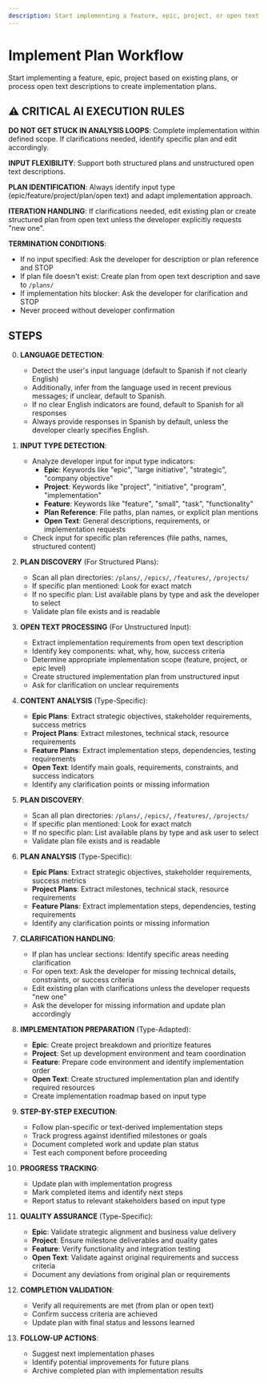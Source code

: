 ```yaml
---
description: Start implementing a feature, epic, project, or open text description
---
```


# Implement Plan Workflow

Start implementing a feature, epic, project based on existing plans, or process open text descriptions to create implementation plans.

## ⚠️ CRITICAL AI EXECUTION RULES

**DO NOT GET STUCK IN ANALYSIS LOOPS**: Complete implementation within defined scope. If clarifications needed, identify specific plan and edit accordingly.

**INPUT FLEXIBILITY**: Support both structured plans and unstructured open text descriptions.

**PLAN IDENTIFICATION**: Always identify input type (epic/feature/project/plan/open text) and adapt implementation approach.

**ITERATION HANDLING**: If clarifications needed, edit existing plan or create structured plan from open text unless the developer explicitly requests "new one".

**TERMINATION CONDITIONS**:
- If no input specified: Ask the developer for description or plan reference and STOP
- If plan file doesn't exist: Create plan from open text description and save to `/plans/`
- If implementation hits blocker: Ask the developer for clarification and STOP
- Never proceed without developer confirmation

## STEPS

0. **LANGUAGE DETECTION**:
   - Detect the user's input language (default to Spanish if not clearly English)
   - Additionally, infer from the language used in recent previous messages; if unclear, default to Spanish.
   - If no clear English indicators are found, default to Spanish for all responses
   - Always provide responses in Spanish by default, unless the developer clearly specifies English.

1. **INPUT TYPE DETECTION**:
   - Analyze developer input for input type indicators:
     - **Epic**: Keywords like "epic", "large initiative", "strategic", "company objective"
     - **Project**: Keywords like "project", "initiative", "program", "implementation"
     - **Feature**: Keywords like "feature", "small", "task", "functionality"
     - **Plan Reference**: File paths, plan names, or explicit plan mentions
     - **Open Text**: General descriptions, requirements, or implementation requests
   - Check input for specific plan references (file paths, names, structured content)

2. **PLAN DISCOVERY** (For Structured Plans):
   - Scan all plan directories: `/plans/`, `/epics/`, `/features/`, `/projects/`
   - If specific plan mentioned: Look for exact match
   - If no specific plan: List available plans by type and ask the developer to select
   - Validate plan file exists and is readable

3. **OPEN TEXT PROCESSING** (For Unstructured Input):
   - Extract implementation requirements from open text description
   - Identify key components: what, why, how, success criteria
   - Determine appropriate implementation scope (feature, project, or epic level)
   - Create structured implementation plan from unstructured input
   - Ask for clarification on unclear requirements

4. **CONTENT ANALYSIS** (Type-Specific):
   - **Epic Plans**: Extract strategic objectives, stakeholder requirements, success metrics
   - **Project Plans**: Extract milestones, technical stack, resource requirements
   - **Feature Plans**: Extract implementation steps, dependencies, testing requirements
   - **Open Text**: Identify main goals, requirements, constraints, and success indicators
   - Identify any clarification points or missing information

2. **PLAN DISCOVERY**:
   - Scan all plan directories: `/plans/`, `/epics/`, `/features/`, `/projects/`
   - If specific plan mentioned: Look for exact match
   - If no specific plan: List available plans by type and ask user to select
   - Validate plan file exists and is readable

3. **PLAN ANALYSIS** (Type-Specific):
   - **Epic Plans**: Extract strategic objectives, stakeholder requirements, success metrics
   - **Project Plans**: Extract milestones, technical stack, resource requirements
   - **Feature Plans**: Extract implementation steps, dependencies, testing requirements
   - Identify any clarification points or missing information

4. **CLARIFICATION HANDLING**:
   - If plan has unclear sections: Identify specific areas needing clarification
   - For open text: Ask the developer for missing technical details, constraints, or success criteria
   - Edit existing plan with clarifications unless the developer requests "new one"
   - Ask the developer for missing information and update plan accordingly

5. **IMPLEMENTATION PREPARATION** (Type-Adapted):
   - **Epic**: Create project breakdown and prioritize features
   - **Project**: Set up development environment and team coordination
   - **Feature**: Prepare code environment and identify implementation order
   - **Open Text**: Create structured implementation plan and identify required resources
   - Create implementation roadmap based on input type

6. **STEP-BY-STEP EXECUTION**:
   - Follow plan-specific or text-derived implementation steps
   - Track progress against identified milestones or goals
   - Document completed work and update plan status
   - Test each component before proceeding

7. **PROGRESS TRACKING**:
   - Update plan with implementation progress
   - Mark completed items and identify next steps
   - Report status to relevant stakeholders based on input type

8. **QUALITY ASSURANCE** (Type-Specific):
   - **Epic**: Validate strategic alignment and business value delivery
   - **Project**: Ensure milestone deliverables and quality gates
   - **Feature**: Verify functionality and integration testing
   - **Open Text**: Validate against original requirements and success criteria
   - Document any deviations from original plan or requirements

9. **COMPLETION VALIDATION**:
   - Verify all requirements are met (from plan or open text)
   - Confirm success criteria are achieved
   - Update plan with final status and lessons learned

10. **FOLLOW-UP ACTIONS**:
    - Suggest next implementation phases
    - Identify potential improvements for future plans
    - Archive completed plan with implementation results
